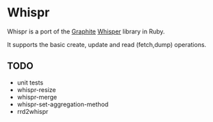 # Whispr

Whispr is a port of the [Graphite](http://graphite.wikidot.com/) [Whisper](https://github.com/graphite-project/) library in Ruby.

It supports the basic create, update and read (fetch,dump) operations. 


## TODO

- unit tests
- whispr-resize
- whispr-merge
- whispr-set-aggregation-method
- rrd2whispr
